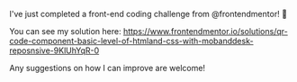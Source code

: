 I've just completed a front-end coding challenge from @frontendmentor! 🎉

You can see my solution here: https://www.frontendmentor.io/solutions/qr-code-component-basic-level-of-htmland-css-with-mobanddesk-reposnsive-9KlUhYqR-0

Any suggestions on how I can improve are welcome!
